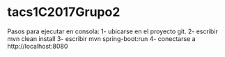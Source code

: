 # tacs1C2017Grupo2

Pasos para ejecutar en consola:
1- ubicarse en el proyecto git.
2- escribir mvn clean install
3- escribir mvn spring-boot:run
4- conectarse a http://localhost:8080
